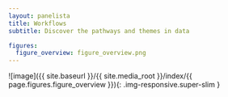 ```yaml
---
layout: panelista
title: Workflows
subtitle: Discover the pathways and themes in data

figures:
  figure_overview: figure_overview.png
---
```



![image]({{ site.baseurl }}/{{ site.media_root }}/index/{{ page.figures.figure_overview }}){: .img-responsive.super-slim }
